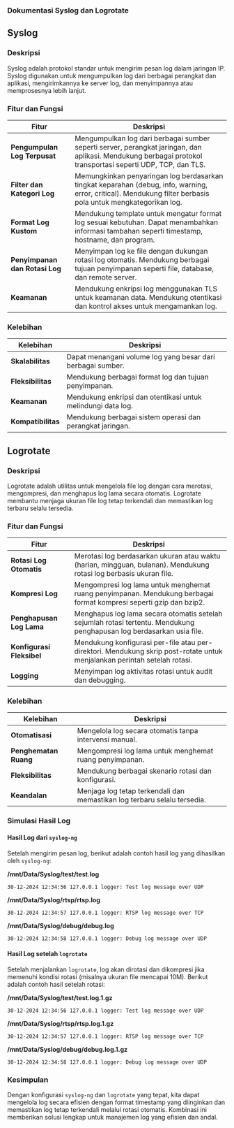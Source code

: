 ### Dokumentasi Syslog dan Logrotate

## Syslog

### Deskripsi
Syslog adalah protokol standar untuk mengirim pesan log dalam jaringan IP. Syslog digunakan untuk mengumpulkan log dari berbagai perangkat dan aplikasi, mengirimkannya ke server log, dan menyimpannya atau memprosesnya lebih lanjut.

### Fitur dan Fungsi
| Fitur | Deskripsi |
|-------|------------|
| **Pengumpulan Log Terpusat** | Mengumpulkan log dari berbagai sumber seperti server, perangkat jaringan, dan aplikasi. Mendukung berbagai protokol transportasi seperti UDP, TCP, dan TLS. |
| **Filter dan Kategori Log** | Memungkinkan penyaringan log berdasarkan tingkat keparahan (debug, info, warning, error, critical). Mendukung filter berbasis pola untuk mengkategorikan log. |
| **Format Log Kustom** | Mendukung template untuk mengatur format log sesuai kebutuhan. Dapat menambahkan informasi tambahan seperti timestamp, hostname, dan program. |
| **Penyimpanan dan Rotasi Log** | Menyimpan log ke file dengan dukungan rotasi log otomatis. Mendukung berbagai tujuan penyimpanan seperti file, database, dan remote server. |
| **Keamanan** | Mendukung enkripsi log menggunakan TLS untuk keamanan data. Mendukung otentikasi dan kontrol akses untuk mengamankan log. |

### Kelebihan
| Kelebihan | Deskripsi |
|-----------|------------|
| **Skalabilitas** | Dapat menangani volume log yang besar dari berbagai sumber. |
| **Fleksibilitas** | Mendukung berbagai format log dan tujuan penyimpanan. |
| **Keamanan** | Mendukung enkripsi dan otentikasi untuk melindungi data log. |
| **Kompatibilitas** | Mendukung berbagai sistem operasi dan perangkat jaringan. |

## Logrotate

### Deskripsi
Logrotate adalah utilitas untuk mengelola file log dengan cara merotasi, mengompresi, dan menghapus log lama secara otomatis. Logrotate membantu menjaga ukuran file log tetap terkendali dan memastikan log terbaru selalu tersedia.

### Fitur dan Fungsi
| Fitur | Deskripsi |
|-------|------------|
| **Rotasi Log Otomatis** | Merotasi log berdasarkan ukuran atau waktu (harian, mingguan, bulanan). Mendukung rotasi log berbasis ukuran file. |
| **Kompresi Log** | Mengompresi log lama untuk menghemat ruang penyimpanan. Mendukung berbagai format kompresi seperti gzip dan bzip2. |
| **Penghapusan Log Lama** | Menghapus log lama secara otomatis setelah sejumlah rotasi tertentu. Mendukung penghapusan log berdasarkan usia file. |
| **Konfigurasi Fleksibel** | Mendukung konfigurasi per-file atau per-direktori. Mendukung skrip post-rotate untuk menjalankan perintah setelah rotasi. |
| **Logging** | Menyimpan log aktivitas rotasi untuk audit dan debugging. |

### Kelebihan
| Kelebihan | Deskripsi |
|-----------|------------|
| **Otomatisasi** | Mengelola log secara otomatis tanpa intervensi manual. |
| **Penghematan Ruang** | Mengompresi log lama untuk menghemat ruang penyimpanan. |
| **Fleksibilitas** | Mendukung berbagai skenario rotasi dan konfigurasi. |
| **Keandalan** | Menjaga log tetap terkendali dan memastikan log terbaru selalu tersedia. |

### Simulasi Hasil Log

#### Hasil Log dari `syslog-ng`

Setelah mengirim pesan log, berikut adalah contoh hasil log yang dihasilkan oleh `syslog-ng`:

**/mnt/Data/Syslog/test/test.log**
```
30-12-2024 12:34:56 127.0.0.1 logger: Test log message over UDP
```

**/mnt/Data/Syslog/rtsp/rtsp.log**
```
30-12-2024 12:34:57 127.0.0.1 logger: RTSP log message over TCP
```

**/mnt/Data/Syslog/debug/debug.log**
```
30-12-2024 12:34:58 127.0.0.1 logger: Debug log message over UDP
```

#### Hasil Log setelah `logrotate`

Setelah menjalankan `logrotate`, log akan dirotasi dan dikompresi jika memenuhi kondisi rotasi (misalnya ukuran file mencapai 10M). Berikut adalah contoh hasil setelah rotasi:

**/mnt/Data/Syslog/test/test.log.1.gz**
```
30-12-2024 12:34:56 127.0.0.1 logger: Test log message over UDP
```

**/mnt/Data/Syslog/rtsp/rtsp.log.1.gz**
```
30-12-2024 12:34:57 127.0.0.1 logger: RTSP log message over TCP
```

**/mnt/Data/Syslog/debug/debug.log.1.gz**
```
30-12-2024 12:34:58 127.0.0.1 logger: Debug log message over UDP
```

### Kesimpulan

Dengan konfigurasi `syslog-ng` dan `logrotate` yang tepat, kita dapat mengelola log secara efisien dengan format timestamp yang diinginkan dan memastikan log tetap terkendali melalui rotasi otomatis. Kombinasi ini memberikan solusi lengkap untuk manajemen log yang efisien dan andal.

